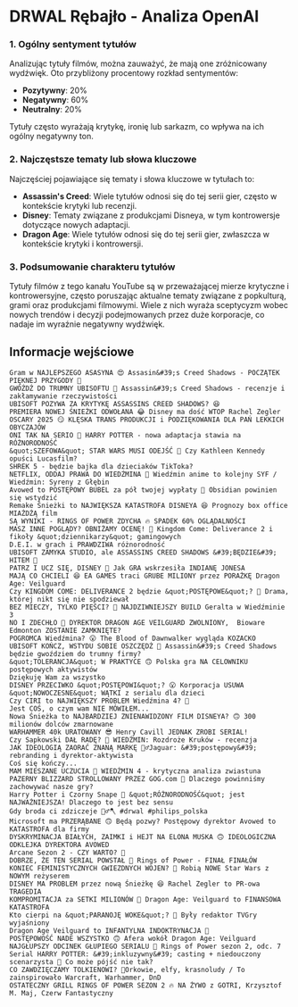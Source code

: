 # DRWAL Rębajło - Analiza OpenAI

### 1. Ogólny sentyment tytułów
Analizując tytuły filmów, można zauważyć, że mają one zróżnicowany wydźwięk. Oto przybliżony procentowy rozkład sentymentów:

- **Pozytywny**: 20%
- **Negatywny**: 60%
- **Neutralny**: 20%

Tytuły często wyrażają krytykę, ironię lub sarkazm, co wpływa na ich ogólny negatywny ton.

### 2. Najczęstsze tematy lub słowa kluczowe
Najczęściej pojawiające się tematy i słowa kluczowe w tytułach to:

- **Assassin's Creed**: Wiele tytułów odnosi się do tej serii gier, często w kontekście krytyki lub recenzji.
- **Disney**: Tematy związane z produkcjami Disneya, w tym kontrowersje dotyczące nowych adaptacji.
- **Dragon Age**: Wiele tytułów odnosi się do tej serii gier, zwłaszcza w kontekście krytyki i kontrowersji.

### 3. Podsumowanie charakteru tytułów
Tytuły filmów z tego kanału YouTube są w przeważającej mierze krytyczne i kontrowersyjne, często poruszając aktualne tematy związane z popkulturą, grami oraz produkcjami filmowymi. Wiele z nich wyraża sceptycyzm wobec nowych trendów i decyzji podejmowanych przez duże korporacje, co nadaje im wyraźnie negatywny wydźwięk.

## Informacje wejściowe
```
Gram w NAJLEPSZEGO ASASYNA 😍 Assasin&#39;s Creed Shadows - POCZĄTEK PIĘKNEJ PRZYGODY 🎉
GWÓŹDŹ DO TRUMNY UBISOFTU 🤦 Assassin&#39;s Creed Shadows - recenzje i zakłamywanie rzeczywistości
UBISOFT POZYWA ZA KRYTYKĘ ASSASSINS CREED SHADOWS? 😆
PREMIERA NOWEJ ŚNIEŻKI ODWOŁANA 😂 Disney ma dość WTOP Rachel Zegler
OSCARY 2025 😏 KLĘSKA TRANS PRODUKCJI i PODZIĘKOWANIA DLA PAŃ LEKKICH OBYCZAJÓW
ONI TAK NA SERIO 🤣 HARRY POTTER - nowa adaptacja stawia na RÓŻNORODNOŚĆ
&quot;SZEFOWA&quot; STAR WARS MUSI ODEJŚĆ 🫵 Czy Kathleen Kennedy opuści Lucasfilm?
SHREK 5 - będzie bajka dla dzieciaków TikToka?
NETFLIX, ODDAJ PRAWA DO WIEDŹMINA 🤦 Wiedźmin anime to kolejny SYF / Wiedźmin: Syreny z Głębin
Avowed to POSTĘPOWY BUBEL za pół twojej wypłaty 🤡 Obsidian powinien się wstydzić
Remake Śnieżki to NAJWIĘKSZA KATASTROFA DISNEYA 😆 Prognozy box office MIAŻDŻĄ film
SĄ WYNIKI - RINGS OF POWER ZDYCHA ️‍🔥 SPADEK 60% OGLĄDALNOŚCI
MASZ INNE POGLĄDY? OBNIŻAMY OCENĘ! 🤦 Kingdom Come: Deliverance 2 i fikoły &quot;dziennikarzy&quot; gamingowych
D.E.I. w grach i PRAWDZIWA różnorodność
UBISOFT ZAMYKA STUDIO, ale ASSASSINS CREED SHADOWS &#39;BĘDZIE&#39; HITEM 🤡
PATRZ I UCZ SIĘ, DISNEY 🫵 Jak GRA wskrzesiła INDIANĘ JONESA
MAJĄ CO CHCIELI 😆 EA GAMES traci GRUBE MILIONY przez PORAŻKĘ Dragon Age: Veilguard
Czy KINGDOM COME: DELIVERANCE 2 będzie &quot;POSTĘPOWE&quot;? 🤔 Drama, której nikt się nie spodziewał
BEZ MIECZY, TYLKO PIĘŚCI? 🤔 NAJDZIWNIEJSZY BUILD Geralta w Wiedźminie 3
NO I ZDECHŁO 🤣 DYREKTOR DRAGON AGE VEILGUARD ZWOLNIONY,  Bioware Edmonton ZOSTANIE ZAMKNIĘTE?
POGROMCA Wiedźmina? 😮 The Blood of Dawnwalker wygląda KOZACKO
UBISOFT KOŃCZ, WSTYDU SOBIE OSZCZĘDŹ 🤦 Assassin&#39;s Creed Shadows będzie gwoździem do trumny firmy?
&quot;TOLERANCJA&quot; W PRAKTYCE 🙃 Polska gra NA CELOWNIKU postępowych aktywistów
Dziękuję Wam za wszystko
DISNEY PRZECIWKO &quot;POSTĘPOWI&quot;? 😮 Korporacja USUWA &quot;NOWOCZESNE&quot; WĄTKI z serialu dla dzieci
Czy CIRI to NAJWIĘKSZY PROBLEM Wiedźmina 4? 🤔
Jest COŚ, o czym wam NIE MÓWIŁEM...
Nowa Śnieżka to NAJBARDZIEJ ZNIENAWIDZONY FILM DISNEYA? 🙃 300 milionów dolców zmarnowane
WARHAMMER 40k URATOWANY 😎 Henry Cavill JEDNAK ZROBI SERIAL!
Czy Sapkowski DAŁ RADĘ? 🤔 WIEDŹMIN: Rozdroże Kruków - recenzja
JAK IDEOLOGIĄ ZAORAĆ ZNANĄ MARKĘ 🤦‍♂️Jaguar: &#39;postępowy&#39; rebranding i dyrektor-aktywista
Coś się kończy...
MAM MIESZANE UCZUCIA 🤔 WIEDŹMIN 4 - krytyczna analiza zwiastuna
PAZERNY BLIZZARD STROLLOWANY PRZEZ GOG.com 🤭 Dlaczego powinniśmy zachowywać nasze gry?
Harry Potter i Czorny Snape 🤡 &quot;RÓŻNORODNOŚĆ&quot; jest NAJWAŻNIEJSZA! Dlaczego to jest bez sensu
Gdy broda ci zdziczeje 🧔‍♂️🪓 #drwal #philips_polska
Microsoft ma PRZERĄBANE 🙃 Będą pozwy? Postępowy dyrektor Avowed to KATASTROFA dla firmy
DYSKRYMINACJA BIAŁYCH, ZAIMKI i HEJT NA ELONA MUSKA 🙃 IDEOLOGICZNA ODKLEJKA DYREKTORA AVOWED
Arcane Sezon 2 - CZY WARTO? 🤔
DOBRZE, ŻE TEN SERIAL POWSTAŁ 🫡 Rings of Power - FINAŁ FINAŁÓW
KONIEC FEMINISTYCZNYCH GWIEZDNYCH WOJEN? 🤭 Robią NOWE Star Wars z NOWYM reżyserem
DISNEY MA PROBLEM przez nową Śnieżkę 😆 Rachel Zegler to PR-owa TRAGEDIA
KOMPROMITACJA za SETKI MILIONÓW 🤣 Dragon Age: Veilguard to FINANSOWA KATASTROFA
Kto cierpi na &quot;PARANOJĘ WOKE&quot;? 🤔 Były redaktor TVGry wyjaśniony
Dragon Age Veilguard to INFANTYLNA INDOKTRYNACJA 🤡
POSTĘPOWOŚĆ NADE WSZYSTKO 🙃 Afera wokół Dragon Age: Veilguard
NAJGŁUPSZY ODCINEK GŁUPIEGO SERIALU 🥴 Rings of Power sezon 2, odc. 7
Serial HARRY POTTER: &#39;inkluzywny&#39; casting + niedouczony scenarzysta 🧙 Co może pójść nie tak?
CO ZAWDZIĘCZAMY TOLKIENOWI? 🤔Orkowie, elfy, krasnoludy / To zainspirowało Warcraft, Warhammer, DnD
OSTATECZNY GRILL RINGS OF POWER SEZON 2 🔥 NA ŻYWO z GOTRI, Krzysztof M. Maj, Czerw Fantastyczny
```
